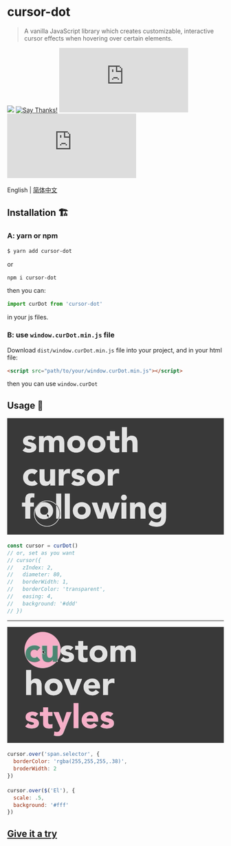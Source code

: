 # cursor-dot
> A vanilla JavaScript library which creates customizable, interactive cursor effects when hovering over certain elements.

![](https://travis-ci.org/gaoryrt/cursor-dot.svg?branch=master)
[![Say Thanks!](https://img.shields.io/badge/Say%20Thanks-!-1EAEDB.svg)](https://saythanks.io/to/gaoryrt)
![](https://img.badgesize.io/gaoryrt/cursor-dot/master/index.js)
![](https://img.badgesize.io/gaoryrt/cursor-dot/master/index.js?compression=gzip)

English | [简体中文](./README.zh-cn.md)

## Installation 🏗️

### A: yarn or npm
```bash
$ yarn add cursor-dot
```
or
```bash
npm i cursor-dot
```
then you can:
```js
import curDot from 'cursor-dot'
```
in your js files.

### B: use `window.curDot.min.js` file
Download `dist/window.curDot.min.js` file into your project, and in your html file:
```html
<script src="path/to/your/window.curDot.min.js"></script>
```
then you can use `window.curDot`


## Usage 🍹

![](./smoothcursorfollowing.gif)
```js
const cursor = curDot()
// or, set as you want
// cursor({
//   zIndex: 2,
//   diameter: 80,
//   borderWidth: 1,
//   borderColor: 'transparent',
//   easing: 4,
//   background: '#ddd'
// })
```
---
![](./customhoverstyles.gif)
```js
cursor.over('span.selector', {
  borderColor: 'rgba(255,255,255,.38)',
  broderWidth: 2
})

cursor.over($('El'), {
  scale: .5,
  background: '#fff'
})
```

## [Give it a try](https://codesandbox.io/s/focused-ellis-g9mpm)
